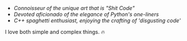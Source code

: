 ##
- *Connoisseur of the unique art that is "Shit Code"* 
- *Devoted aficionado of the elegance of Python's one-liners* 
- *C++ spaghetti enthusiast, enjoying the crafting of 'disgusting code'* 

I love both simple and complex things.  🔥

##
